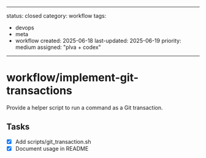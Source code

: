 ---
status: closed
category: workflow
tags:
  - devops
  - meta
  - workflow
created: 2025-06-18
last-updated: 2025-06-19
priority: medium
assigned: "plva + codex"
------------------------

# workflow/implement-git-transactions

Provide a helper script to run a command as a Git transaction.

## Tasks
- [x] Add scripts/git_transaction.sh
- [x] Document usage in README
